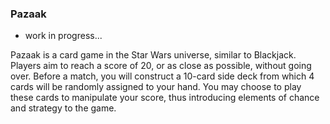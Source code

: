 ### **Pazaak**
- work in progress...

Pazaak is a card game in the Star Wars universe, similar to Blackjack. Players aim to reach a score of 20, or as close as possible, without going over. Before a match, you will construct a 10-card side deck from which 4 cards will be randomly assigned to your hand. You may choose to play these cards to manipulate your score, thus introducing elements of chance and strategy to the game.
